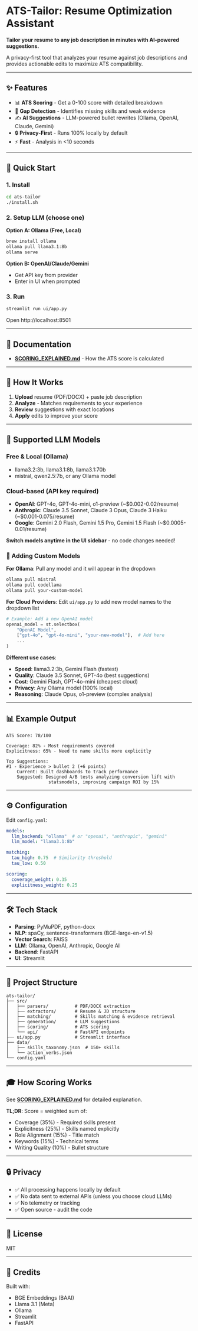 # ATS-Tailor: Resume Optimization Assistant

**Tailor your resume to any job description in minutes with AI-powered suggestions.**

A privacy-first tool that analyzes your resume against job descriptions and provides actionable edits to maximize ATS compatibility.

---

## ✨ Features

- 📊 **ATS Scoring** - Get a 0-100 score with detailed breakdown
- 🎯 **Gap Detection** - Identifies missing skills and weak evidence
- ✍️ **AI Suggestions** - LLM-powered bullet rewrites (Ollama, OpenAI, Claude, Gemini)
- 🔒 **Privacy-First** - Runs 100% locally by default
- ⚡ **Fast** - Analysis in <10 seconds

---

## 🚀 Quick Start

### 1. Install
```bash
cd ats-tailor
./install.sh
```

### 2. Setup LLM (choose one)

**Option A: Ollama (Free, Local)**
```bash
brew install ollama
ollama pull llama3.1:8b
ollama serve
```

**Option B: OpenAI/Claude/Gemini**
- Get API key from provider
- Enter in UI when prompted

### 3. Run
```bash
streamlit run ui/app.py
```

Open http://localhost:8501

---

## 📖 Documentation

- **[SCORING_EXPLAINED.md](SCORING_EXPLAINED.md)** - How the ATS score is calculated

---

## 🎯 How It Works

1. **Upload** resume (PDF/DOCX) + paste job description
2. **Analyze** - Matches requirements to your experience
3. **Review** suggestions with exact locations
4. **Apply** edits to improve your score

---

## 🤖 Supported LLM Models

### Free & Local (Ollama)
- llama3.2:3b, llama3.1:8b, llama3.1:70b
- mistral, qwen2.5:7b, or any Ollama model

### Cloud-based (API key required)
- **OpenAI**: GPT-4o, GPT-4o-mini, o1-preview (~$0.002-0.02/resume)
- **Anthropic**: Claude 3.5 Sonnet, Claude 3 Opus, Claude 3 Haiku (~$0.001-0.075/resume)
- **Google**: Gemini 2.0 Flash, Gemini 1.5 Pro, Gemini 1.5 Flash (~$0.0005-0.01/resume)

**Switch models anytime in the UI sidebar** - no code changes needed!

### 🔧 Adding Custom Models

**For Ollama**: Pull any model and it will appear in the dropdown
```bash
ollama pull mistral
ollama pull codellama
ollama pull your-custom-model
```

**For Cloud Providers**: Edit `ui/app.py` to add new model names to the dropdown list
```python
# Example: Add a new OpenAI model
openai_model = st.selectbox(
    "OpenAI Model",
    ["gpt-4o", "gpt-4o-mini", "your-new-model"],  # Add here
    ...
)
```

**Different use cases**:
- **Speed**: llama3.2:3b, Gemini Flash (fastest)
- **Quality**: Claude 3.5 Sonnet, GPT-4o (best suggestions)
- **Cost**: Gemini Flash, GPT-4o-mini (cheapest cloud)
- **Privacy**: Any Ollama model (100% local)
- **Reasoning**: Claude Opus, o1-preview (complex analysis)

---

## 📊 Example Output

```
ATS Score: 78/100

Coverage: 82% - Most requirements covered
Explicitness: 65% - Need to name skills more explicitly

Top Suggestions:
#1 - Experience > bullet 2 (+6 points)
    Current: Built dashboards to track performance
    Suggested: Designed A/B tests analyzing conversion lift with 
                statsmodels, improving campaign ROI by 15%
```

---

## ⚙️ Configuration

Edit `config.yaml`:
```yaml
models:
  llm_backend: "ollama"  # or "openai", "anthropic", "gemini"
  llm_model: "llama3.1:8b"

matching:
  tau_high: 0.75  # Similarity threshold
  tau_low: 0.50

scoring:
  coverage_weight: 0.35
  explicitness_weight: 0.25
```

---

## 🛠️ Tech Stack

- **Parsing**: PyMuPDF, python-docx
- **NLP**: spaCy, sentence-transformers (BGE-large-en-v1.5)
- **Vector Search**: FAISS
- **LLM**: Ollama, OpenAI, Anthropic, Google AI
- **Backend**: FastAPI
- **UI**: Streamlit

---

## 📁 Project Structure

```
ats-tailor/
├── src/
│   ├── parsers/          # PDF/DOCX extraction
│   ├── extractors/       # Resume & JD structure
│   ├── matching/         # Skills matching & evidence retrieval
│   ├── generation/       # LLM suggestions
│   ├── scoring/          # ATS scoring
│   └── api/              # FastAPI endpoints
├── ui/app.py             # Streamlit interface
├── data/
│   ├── skills_taxonomy.json  # 150+ skills
│   └── action_verbs.json
└── config.yaml
```

---

## 🎓 How Scoring Works

See **[SCORING_EXPLAINED.md](SCORING_EXPLAINED.md)** for detailed explanation.

**TL;DR**: Score = weighted sum of:
- Coverage (35%) - Required skills present
- Explicitness (25%) - Skills named explicitly
- Role Alignment (15%) - Title match
- Keywords (15%) - Technical terms
- Writing Quality (10%) - Bullet structure

---

## 🔒 Privacy

- ✅ All processing happens locally by default
- ✅ No data sent to external APIs (unless you choose cloud LLMs)
- ✅ No telemetry or tracking
- ✅ Open source - audit the code

---

## 📝 License

MIT

---

## 🙏 Credits

Built with:
- BGE Embeddings (BAAI)
- Llama 3.1 (Meta)
- Ollama
- Streamlit
- FastAPI
